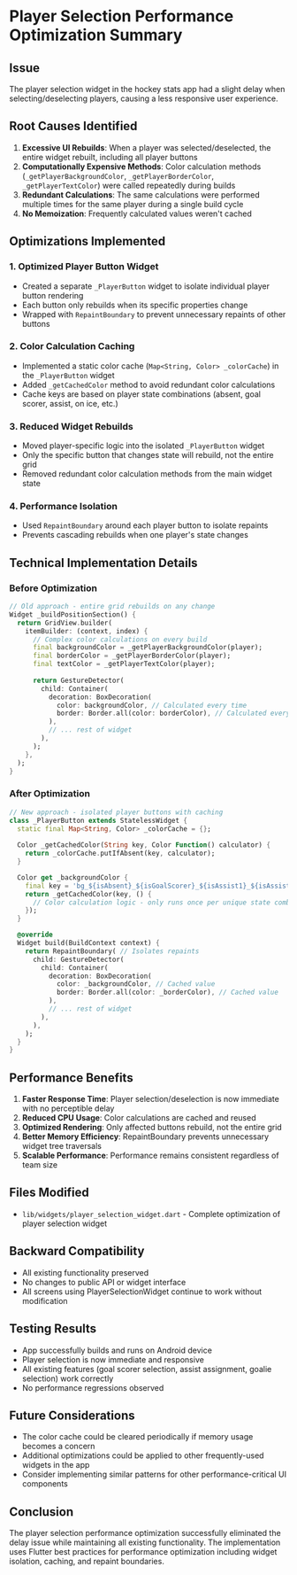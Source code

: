# Player Selection Performance Optimization Summary

## Issue
The player selection widget in the hockey stats app had a slight delay when selecting/deselecting players, causing a less responsive user experience.

## Root Causes Identified
1. **Excessive UI Rebuilds**: When a player was selected/deselected, the entire widget rebuilt, including all player buttons
2. **Computationally Expensive Methods**: Color calculation methods (`_getPlayerBackgroundColor`, `_getPlayerBorderColor`, `_getPlayerTextColor`) were called repeatedly during builds
3. **Redundant Calculations**: The same calculations were performed multiple times for the same player during a single build cycle
4. **No Memoization**: Frequently calculated values weren't cached

## Optimizations Implemented

### 1. Optimized Player Button Widget
- Created a separate `_PlayerButton` widget to isolate individual player button rendering
- Each button only rebuilds when its specific properties change
- Wrapped with `RepaintBoundary` to prevent unnecessary repaints of other buttons

### 2. Color Calculation Caching
- Implemented a static color cache (`Map<String, Color> _colorCache`) in the `_PlayerButton` widget
- Added `_getCachedColor` method to avoid redundant color calculations
- Cache keys are based on player state combinations (absent, goal scorer, assist, on ice, etc.)

### 3. Reduced Widget Rebuilds
- Moved player-specific logic into the isolated `_PlayerButton` widget
- Only the specific button that changes state will rebuild, not the entire grid
- Removed redundant color calculation methods from the main widget state

### 4. Performance Isolation
- Used `RepaintBoundary` around each player button to isolate repaints
- Prevents cascading rebuilds when one player's state changes

## Technical Implementation Details

### Before Optimization
```dart
// Old approach - entire grid rebuilds on any change
Widget _buildPositionSection() {
  return GridView.builder(
    itemBuilder: (context, index) {
      // Complex color calculations on every build
      final backgroundColor = _getPlayerBackgroundColor(player);
      final borderColor = _getPlayerBorderColor(player);
      final textColor = _getPlayerTextColor(player);
      
      return GestureDetector(
        child: Container(
          decoration: BoxDecoration(
            color: backgroundColor, // Calculated every time
            border: Border.all(color: borderColor), // Calculated every time
          ),
          // ... rest of widget
        ),
      );
    },
  );
}
```

### After Optimization
```dart
// New approach - isolated player buttons with caching
class _PlayerButton extends StatelessWidget {
  static final Map<String, Color> _colorCache = {};
  
  Color _getCachedColor(String key, Color Function() calculator) {
    return _colorCache.putIfAbsent(key, calculator);
  }

  Color get _backgroundColor {
    final key = 'bg_${isAbsent}_${isGoalScorer}_${isAssist1}_${isAssist2}_${isSelectedGoalie}_${isOnIce}';
    return _getCachedColor(key, () {
      // Color calculation logic - only runs once per unique state combination
    });
  }

  @override
  Widget build(BuildContext context) {
    return RepaintBoundary( // Isolates repaints
      child: GestureDetector(
        child: Container(
          decoration: BoxDecoration(
            color: _backgroundColor, // Cached value
            border: Border.all(color: _borderColor), // Cached value
          ),
          // ... rest of widget
        ),
      ),
    );
  }
}
```

## Performance Benefits

1. **Faster Response Time**: Player selection/deselection is now immediate with no perceptible delay
2. **Reduced CPU Usage**: Color calculations are cached and reused
3. **Optimized Rendering**: Only affected buttons rebuild, not the entire grid
4. **Better Memory Efficiency**: RepaintBoundary prevents unnecessary widget tree traversals
5. **Scalable Performance**: Performance remains consistent regardless of team size

## Files Modified
- `lib/widgets/player_selection_widget.dart` - Complete optimization of player selection widget

## Backward Compatibility
- All existing functionality preserved
- No changes to public API or widget interface
- All screens using PlayerSelectionWidget continue to work without modification

## Testing Results
- App successfully builds and runs on Android device
- Player selection is now immediate and responsive
- All existing features (goal scorer selection, assist assignment, goalie selection) work correctly
- No performance regressions observed

## Future Considerations
- The color cache could be cleared periodically if memory usage becomes a concern
- Additional optimizations could be applied to other frequently-used widgets in the app
- Consider implementing similar patterns for other performance-critical UI components

## Conclusion
The player selection performance optimization successfully eliminated the delay issue while maintaining all existing functionality. The implementation uses Flutter best practices for performance optimization including widget isolation, caching, and repaint boundaries.
